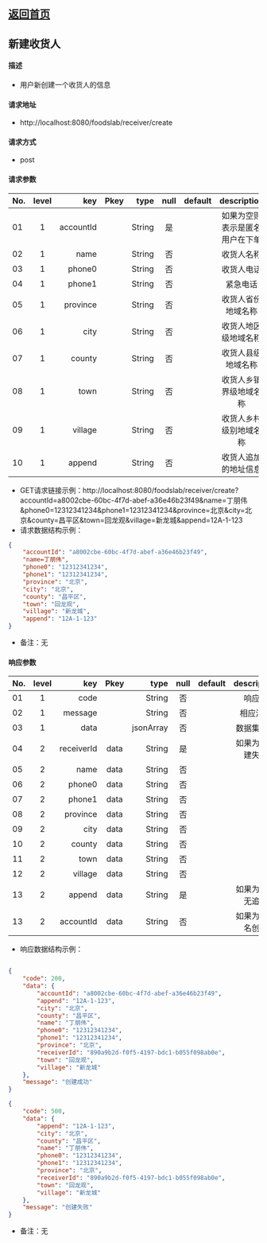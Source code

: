 ## [返回首页](../index.md)

## 新建收货人
#### 描述
- 用户新创建一个收货人的信息

#### 请求地址
- http://localhost:8080/foodslab/receiver/create

#### 请求方式
- post

#### 请求参数

| No.|level|key|Pkey|type|null|default|description|
| ------------- |:-------------:| -----:|:-------------:| -----:|:-------------:| -----:|:-------------:|
|01|1|accountId |      |String    |是| |如果为空则表示是匿名用户在下单|
|02|1|name      |      |String    |否| |收货人名称|
|03|1|phone0      |      |String    |否| |收货人电话|
|04|1|phone1      |      |String    |否| |紧急电话|
|05|1|province      |      |String    |否| |收货人省份地域名称|
|06|1|city      |      |String    |否| |收货人地区级地域名称|
|07|1|county      |      |String    |否| |收货人县级地域名称|
|08|1|town      |      |String    |否| |收货人乡镇界级地域名称|
|09|1|village      |      |String    |否| |收货人乡村级别地域名称|
|10|1|append      |      |String    |否| |收货人追加的地址信息|

- GET请求链接示例：http://localhost:8080/foodslab/receiver/create?accountId=a8002cbe-60bc-4f7d-abef-a36e46b23f49&name=丁朋伟&phone0=12312341234&phone1=12312341234&province=北京&city=北京&county=昌平区&town=回龙观&village=新龙城&append=12A-1-123
- 请求数据结构示例：
```json
{
    "accountId": "a8002cbe-60bc-4f7d-abef-a36e46b23f49",
    "name=丁朋伟",
    "phone0": "12312341234",
    "phone1": "12312341234",
    "province": "北京",
    "city": "北京",
    "county": "昌平区",
    "town": "回龙观",
    "village": "新龙城",
    "append": "12A-1-123"
}
```
- 备注：无
#### 响应参数
| No.|level|key|Pkey|type|null|default|description|
| ------------- |:-------------:| -----:|:-------------:| -----:|:-------------:| -----:|:-------------:|
|01|1|code     |	     |String    |否	|    |响应码|
|02|1|message  |         |String    |否	|    |相应消息|
|03|1|data     |         |jsonArray |否	|    |数据集合体|
|04|2|receiverId|data     |String |是	|    |如果为空创建失败|
|05|2|name|data     |String |否	|    ||
|06|2|phone0|data     |String |否	|    ||
|07|2|phone1|data     |String |否	|    ||
|08|2|province|data     |String |否	|    ||
|09|2|city|data     |String |否	|    ||
|10|2|county|data     |String |否	|    ||
|11|2|town|data     |String |否	|    ||
|12|2|village|data     |String |否	|    ||
|13|2|append|data     |String |是	|    |如果为空则无追加|
|13|2|accountId|data     |String |否	|    |如果为空匿名创建|

- 响应数据结构示例：

```json

{
    "code": 200,
    "data": {
        "accountId": "a8002cbe-60bc-4f7d-abef-a36e46b23f49",
        "append": "12A-1-123",
        "city": "北京",
        "county": "昌平区",
        "name": "丁朋伟",
        "phone0": "12312341234",
        "phone1": "12312341234",
        "province": "北京",
        "receiverId": "890a9b2d-f0f5-4197-bdc1-b055f098ab0e",
        "town": "回龙观",
        "village": "新龙城"
    },
    "message": "创建成功"
}
```

```json
{
    "code": 500,
    "data": {
        "append": "12A-1-123",
        "city": "北京",
        "county": "昌平区",
        "name": "丁朋伟",
        "phone0": "12312341234",
        "phone1": "12312341234",
        "province": "北京",
        "receiverId": "890a9b2d-f0f5-4197-bdc1-b055f098ab0e",
        "town": "回龙观",
        "village": "新龙城"
    },
    "message": "创建失败"
}
```
- 备注：无